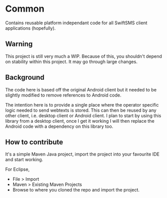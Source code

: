 # Common
Contains reusable platform independant code for all SwiftSMS client applications (hopefully).

##  Warning
This project is still very much a WIP.  Because of this, you shouldn't depend on stability within this project.  It may go through large changes.

## Background
The code here is based off the original Android client but it needed to be slightly modified to remove references to Android code.

The intention here is to provide a single place where the operator specific logic needed to send webtexts is stored.  This can then be reused by any other client, i.e. desktop client or Android client.  I plan to start by using this library from a desktop client, once I get it working I will then replace the Android code with a dependency on this library too.

## How to contribute
It's a simple Maven Java project, import the project into your favourite IDE and start working.

For Eclipse,
* File > Import
* Maven > Existing Maven Projects
* Browse to where you cloned the repo and import the project.
